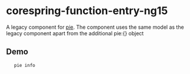 # corespring-function-entry-ng15

A legacy component for [pie](http://github.com/PieLabs/pie).
The component uses the same model as the legacy component apart from the additional pie:{} object

## Demo

 ```
    pie info
 ```  
  

 
  

 
